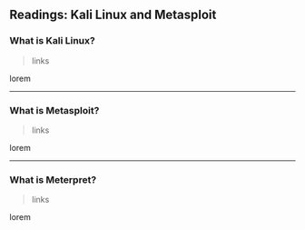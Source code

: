 Readings: Kali Linux and Metasploit
-------------------------

### What is Kali Linux?
> links

lorem

---

### What is Metasploit?
> links

lorem

---

### What is Meterpret?
> links

lorem

